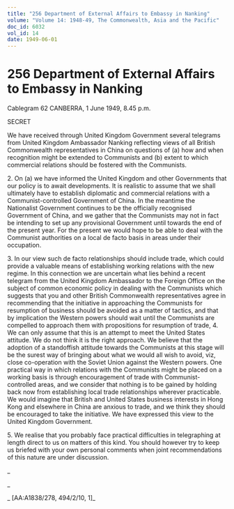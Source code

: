```yaml
---
title: "256 Department of External Affairs to Embassy in Nanking"
volume: "Volume 14: 1948-49, The Commonwealth, Asia and the Pacific"
doc_id: 6032
vol_id: 14
date: 1949-06-01
---
```


# 256 Department of External Affairs to Embassy in Nanking

Cablegram 62 CANBERRA, 1 June 1949, 8.45 p.m.

SECRET

We have received through United Kingdom Government several telegrams from United Kingdom Ambassador Nanking reflecting views of all British Commonwealth representatives in China on questions of (a) how and when recognition might be extended to Communists and (b) extent to which commercial relations should be fostered with the Communists.

2\. On (a) we have informed the United Kingdom and other Governments that our policy is to await developments. It is realistic to assume that we shall ultimately have to establish diplomatic and commercial relations with a Communist-controlled Government of China. In the meantime the Nationalist Government continues to be the officially recognised Government of China, and we gather that the Communists may not in fact be intending to set up any provisional Government until towards the end of the present year. For the present we would hope to be able to deal with the Communist authorities on a local de facto basis in areas under their occupation.

3\. In our view such de facto relationships should include trade, which could provide a valuable means of establishing working relations with the new regime. In this connection we are uncertain what lies behind a recent telegram from the United Kingdom Ambassador to the Foreign Office on the subject of common economic policy in dealing with the Communists which suggests that you and other British Commonwealth representatives agree in recommending that the initiative in approaching the Communists for resumption of business should be avoided as a matter of tactics, and that by implication the Western powers should wait until the Communists are compelled to approach them with propositions for resumption of trade, 4. We can only assume that this is an attempt to meet the United States attitude. We do not think it is the right approach. We believe that the adoption of a standoffish attitude towards the Communists at this stage will be the surest way of bringing about what we would all wish to avoid, viz, close co-operation with the Soviet Union against the Western powers. One practical way in which relations with the Communists might be placed on a working basis is through encouragement of trade with Communist-controlled areas, and we consider that nothing is to be gained by holding back now from establishing local trade relationships wherever practicable. We would imagine that British and United States business interests in Hong Kong and elsewhere in China are anxious to trade, and we think they should be encouraged to take the initiative. We have expressed this view to the United Kingdom Government.

5\. We realise that you probably face practical difficulties in telegraphing at length direct to us on matters of this kind. You should however try to keep us briefed with your own personal comments when joint recommendations of this nature are under discussion.

_

_

_ [AA:A1838/278, 494/2/10, 1]_
